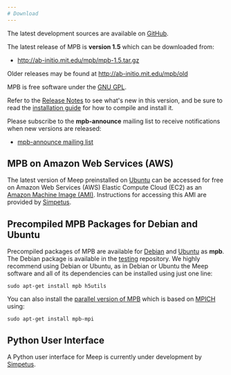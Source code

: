 ```yaml
---
# Download
---
```


The latest development sources are available on [GitHub](https://github.com/stevengj/mpb).

The latest release of MPB is **version 1.5** which can be downloaded from:

- <http://ab-initio.mit.edu/mpb/mpb-1.5.tar.gz>

Older releases may be found at <http://ab-initio.mit.edu/mpb/old>

MPB is free software under the [GNU GPL](License_and_Copyright.md).

Refer to the [Release Notes](Release_Notes.md) to see what's new in this version, and be sure to read the [installation guide](Installation.md) for how to compile and install it.

Please subscribe to the **mpb-announce** mailing list to receive notifications when new versions are released:

-   [mpb-announce mailing list](http://ab-initio.mit.edu/cgi-bin/mailman/listinfo/mpb-announce)

MPB on Amazon Web Services (AWS)
---------------------------------

The latest version of Meep preinstalled on [Ubuntu](https://en.wikipedia.org/wiki/Ubuntu) can be accessed for free on Amazon Web Services (AWS) Elastic Compute Cloud (EC2) as an [Amazon Machine Image (AMI)](https://aws.amazon.com/marketplace/pp/B01KHWH0AS). Instructions for accessing this AMI are provided by [Simpetus](http://www.simpetuscloud.com/launchsims.html).

Precompiled MPB Packages for Debian and Ubuntu
-----------------------------------------------

Precompiled packages of MPB are available for [Debian](https://en.wikipedia.org/wiki/Debian) and [Ubuntu](https://en.wikipedia.org/wiki/Ubuntu) as **mpb**. The Debian package is available in the [testing](http://packages.debian.org/testing/science/mpb) repository. We highly recommend using Debian or Ubuntu, as in Debian or Ubuntu the Meep software and all of its dependencies can be installed using just one line:

```
sudo apt-get install mpb h5utils
```

You can also install the [parallel version of MPB](http://packages.debian.org/testing/science/mpb-mpi) which is based on [MPICH](https://www.mpich.org/) using:

```
sudo apt-get install mpb-mpi
```

Python User Interface
----------------

A Python user interface for Meep is currently under development by [Simpetus](http://www.simpetuscloud.com).